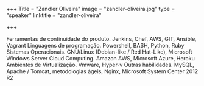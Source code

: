+++
Title = "Zandler Oliveira"
image = "zandler-oliveira.jpg"
type = "speaker"
linktitle = "zandler-oliveira"

+++

Ferramentas de continuidade do produto. Jenkins, Chef, AWS, GIT, Ansible, Vagrant 
Linguagens de programação. Powershell, BASH, Python, Ruby 
Sistemas Operacionais. GNU/Linux (Debian-like / Red Hat-Like), Microsoft Windows Server 
Cloud Computing. Amazon AWS, Microsoft Azure, Heroku 
Ambientes de Virtualização. Vmware, Hyper-v 
Outras habilidades. MySQL, Apache / Tomcat, metodologias ágeis, Nginx, Microsoft System Center 2012 R2